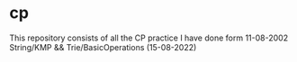 # cp
This repository consists of all the CP practice I have done form 11-08-2002<br>
String/KMP  && Trie/BasicOperations    (15-08-2022)    

